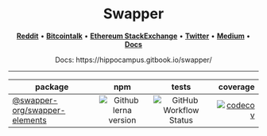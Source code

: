 <h1 align="center">Swapper</h1>

<p align="center">
  <a href="https://www.reddit.com/user/swapper_market"><b>Reddit</b></a> •
  <a href="https://bitcointalk.org/index.php?action=profile;u=3282789"><b>Bitcointalk</b></a> •
  <a href="https://ethereum.stackexchange.com/users/70542/swapper-market"><b>Ethereum StackExchange</b></a> •
  <a href="https://twitter.com/swapper_market"><b>Twitter</b></a> •
  <a href="https://medium.com/@swapper_market"><b>Medium</b></a> •
  <a href="https://docs.nodechain.swapper.market"><b>Docs</b></a>
</p>

<p align="center">
  Docs: https://hippocampus.gitbook.io/swapper/
</p>

<hr>

<div align="center">

| package | npm | tests | coverage |
| ------- | :---: | :-----: | --------: |
| [@swapper-org/swapper-elements](/packages/swapper-elements) | ![Github lerna version](https://img.shields.io/github/lerna-json/v/swapper-org/swapper-core) | ![GitHub Workflow Status](https://img.shields.io/github/workflow/status/swapper-org/swapper-core/Test) | [![codecov](https://codecov.io/gh/swapper-org/swapper-core/branch/feature/hip-fixBugs/graph/badge.svg?token=2PKBEQTHD8)](https://codecov.io/gh/swapper-org/swapper-core)
  
</div>
